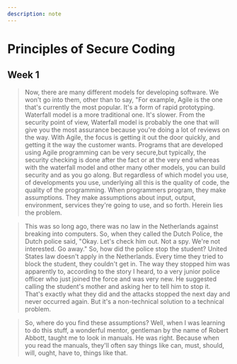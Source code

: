 ```yaml
---
description: note
---
```


# Principles of Secure Coding

## Week 1

> Now, there are many different models for developing software. We won't go into them, other than to say, "For example, Agile is the one that's currently the most popular. It's a form of rapid prototyping. Waterfall model is a more traditional one. It's slower. From the security point of view, Waterfall model is probably the one that will give you the most assurance because you're doing a lot of reviews on the way. With Agile, the focus is getting it out the door quickly, and getting it the way the customer wants. Programs that are developed using Agile programming can be very secure,but typically, the security checking is done after the fact or at the very end whereas with the waterfall model and other many other models, you can build security and as you go along. But regardless of which model you use, of developments you use, underlying all this is the quality of code, the quality of the programming. When programmers program, they make assumptions. They make assumptions about input, output, environment, services they're going to use, and so forth. Herein lies the problem.

> This was so long ago, there was no law in the Netherlands against breaking into computers. So, when they called the Dutch Police, the Dutch police said, "Okay. Let's check him out. Not a spy. We're not interested. Go away." So, how did the police stop the student? United States law doesn't apply in the Netherlands. Every time they tried to block the student, they couldn't get in. The way they stopped him was apparently to, according to the story I heard, to a very junior police officer who just joined the force and was very new. He suggested calling the student's mother and asking her to tell him to stop it. That's exactly what they did and the attacks stopped the next day and never occurred again. But it's a non-technical solution to a technical problem.

> So, where do you find these assumptions? Well, when I was learning to do this stuff, a wonderful mentor, gentleman by the name of Robert Abbott, taught me to look in manuals. He was right. Because when you read the manuals, they'll often say things like can, must, should, will, ought, have to, things like that.

